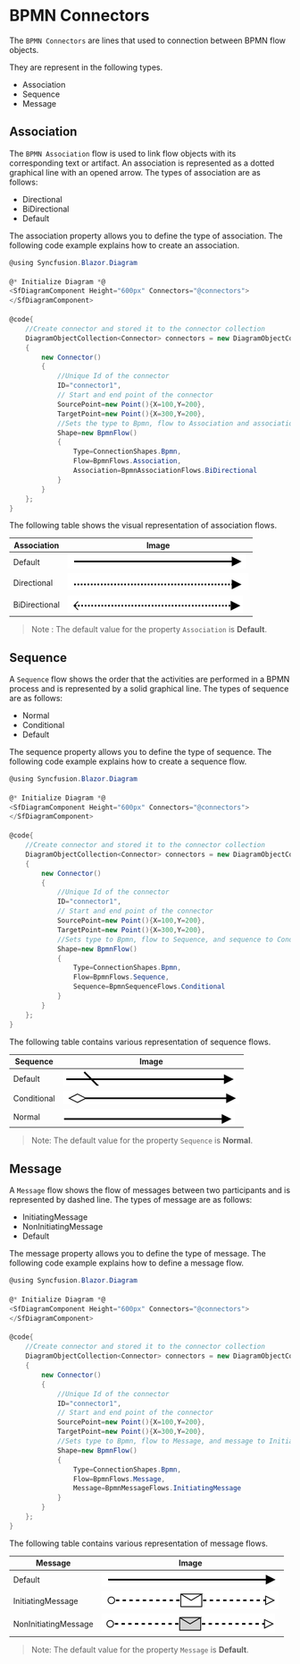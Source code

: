 # BPMN Connectors

The `BPMN Connectors` are lines that used to connection between BPMN flow objects.

They are represent in the following types.
* Association
* Sequence
* Message

## Association

The `BPMN Association` flow is used to link flow objects with its corresponding text or artifact. An association is represented as a dotted graphical line with an opened arrow. The types of association are as follows:

* Directional
* BiDirectional
* Default

The association property allows you to define the type of association. The following code example explains how to create an association.

```csharp
@using Syncfusion.Blazor.Diagram

@* Initialize Diagram *@
<SfDiagramComponent Height="600px" Connectors="@connectors">
</SfDiagramComponent>

@code{
    //Create connector and stored it to the connector collection
    DiagramObjectCollection<Connector> connectors = new DiagramObjectCollection<Connector>()
    {
        new Connector()
        {
            //Unique Id of the connector
            ID="connector1",
            // Start and end point of the connector
            SourcePoint=new Point(){X=100,Y=200},
            TargetPoint=new Point(){X=300,Y=200},
            //Sets the type to Bpmn, flow to Association and association to bidirectional
            Shape=new BpmnFlow()
            {
                Type=ConnectionShapes.Bpmn,
                Flow=BpmnFlows.Association,
                Association=BpmnAssociationFlows.BiDirectional
            }
        }
    };
}
```

The following table shows the visual representation of association flows.

| Association | Image |
| -------- | -------- |
| Default | ![Default BPMN FlowShapes](../images/Default1.png) |
| Directional | ![Directional BPMN FlowShapes](../images/Directional1.png) |
| BiDirectional | ![BiDirectional BPMN FlowShapes](../images/BiDirectional.png) |

>Note : The default value for the property `Association` is **Default**.

## Sequence

A `Sequence` flow shows the order that the activities are performed in a BPMN process and is represented by a solid graphical line. The types of sequence are as follows:

* Normal
* Conditional
* Default

The sequence property allows you to define the type of sequence. The following code example explains how to create a sequence flow.

```csharp
@using Syncfusion.Blazor.Diagram

@* Initialize Diagram *@
<SfDiagramComponent Height="600px" Connectors="@connectors">
</SfDiagramComponent>

@code{
    //Create connector and stored it to the connector collection
    DiagramObjectCollection<Connector> connectors = new DiagramObjectCollection<Connector>()
    {
        new Connector()
        {
            //Unique Id of the connector
            ID="connector1",
            // Start and end point of the connector
            SourcePoint=new Point(){X=100,Y=200},
            TargetPoint=new Point(){X=300,Y=200},
            //Sets type to Bpmn, flow to Sequence, and sequence to Conditional
            Shape=new BpmnFlow()
            {
                Type=ConnectionShapes.Bpmn,
                Flow=BpmnFlows.Sequence,
                Sequence=BpmnSequenceFlows.Conditional
            }
        }
    };
}
```

The following table contains various representation of sequence flows.

| Sequence | Image |
| -------- | -------- |
| Default | ![Default Sequence BPMN Shpae](../images/Default2.png) |
| Conditional | ![Conditional Sequence BPMN Shpae](../images/Conditional.png) |
| Normal | ![Normal Sequence BPMN Shpae](../images/Normal.png) |

> Note: The default value for the property `Sequence` is **Normal**.

## Message

A `Message` flow shows the flow of messages between two participants and is represented by dashed line. The types of message are as follows:

* InitiatingMessage
* NonInitiatingMessage
* Default

The message property allows you to define the type of message. The following code example explains how to define a message flow.

```csharp
@using Syncfusion.Blazor.Diagram

@* Initialize Diagram *@
<SfDiagramComponent Height="600px" Connectors="@connectors">
</SfDiagramComponent>

@code{
    //Create connector and stored it to the connector collection
    DiagramObjectCollection<Connector> connectors = new DiagramObjectCollection<Connector>()
    {
        new Connector()
        {
            //Unique Id of the connector
            ID="connector1",
            // Start and end point of the connector
            SourcePoint=new Point(){X=100,Y=200},
            TargetPoint=new Point(){X=300,Y=200},
            //Sets type to Bpmn, flow to Message, and message to InitiatingMessage
            Shape=new BpmnFlow()
            {
                Type=ConnectionShapes.Bpmn,
                Flow=BpmnFlows.Message,
                Message=BpmnMessageFlows.InitiatingMessage
            }
        }
    };
}
```

The following table contains various representation of message flows.

| Message | Image |
| -------- | -------- |
| Default | ![Default Message BPMN Shape](../images/Default1.png) |
| InitiatingMessage | ![InitiatingMessage Message BPMN Shape](../images/IMessage.png) |
| NonInitiatingMessage | ![NonInitiatingMessage Message BPMN Shape](../images/NIMessage.png) |

>Note: The default value for the property `Message` is **Default**.
